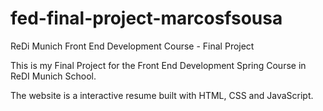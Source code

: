 # fed-final-project-marcosfsousa
ReDi Munich Front End Development Course - Final Project

This is my Final Project for the Front End Development Spring Course in ReDI Munich School. 

The website is a interactive resume built with HTML, CSS and JavaScript.